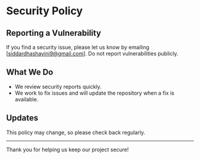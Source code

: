 # Security Policy

## Reporting a Vulnerability

If you find a security issue, please let us know by emailing [siddardhashayini9@gmail.com]. Do not report vulnerabilities publicly.

## What We Do

- We review security reports quickly.
- We work to fix issues and will update the repository when a fix is available.

## Updates

This policy may change, so please check back regularly.

---

Thank you for helping us keep our project secure!
